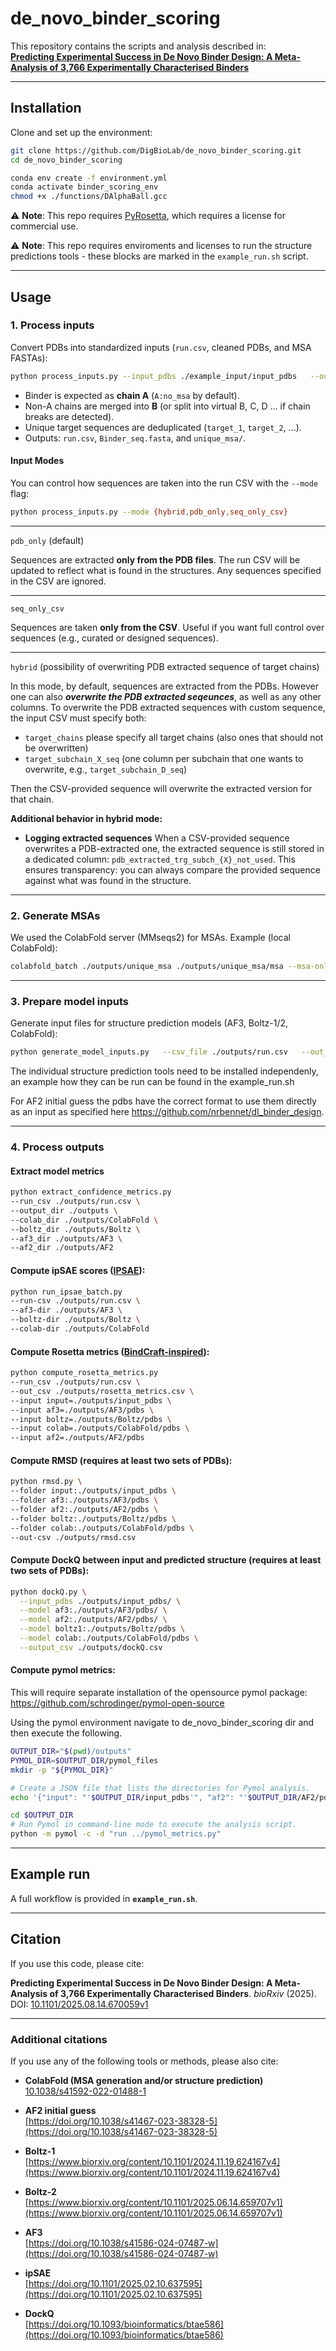 # de_novo_binder_scoring

This repository contains the scripts and analysis described in:  
[**Predicting Experimental Success in De Novo Binder Design: A Meta-Analysis of 3,766 Experimentally Characterised Binders**](https://www.biorxiv.org/content/10.1101/2025.08.14.670059v1)

---

## Installation

Clone and set up the environment:

```bash
git clone https://github.com/DigBioLab/de_novo_binder_scoring.git
cd de_novo_binder_scoring

conda env create -f environment.yml
conda activate binder_scoring_env
chmod +x ./functions/DAlphaBall.gcc
```

⚠️ **Note**: This repo requires [PyRosetta](https://www.pyrosetta.org/downloads), which requires a license for commercial use.

⚠️ **Note**: This repo requires enviroments and licenses to run the structure predictions tools - these blocks are marked in the `example_run.sh` script.

---

## Usage

### 1. Process inputs

Convert PDBs into standardized inputs (`run.csv`, cleaned PDBs, and MSA FASTAs):

```bash
python process_inputs.py --input_pdbs ./example_input/input_pdbs   --output_dir ./outputs
```

- Binder is expected as **chain A** (`A:no_msa` by default).  
- Non-A chains are merged into **B** (or split into virtual B, C, D … if chain breaks are detected).  
- Unique target sequences are deduplicated (`target_1`, `target_2`, …).  
- Outputs: `run.csv`, `Binder_seq.fasta`, and `unique_msa/`.

#### Input Modes

You can control how sequences are taken into the run CSV with the `--mode` flag:

```bash
python process_inputs.py --mode {hybrid,pdb_only,seq_only_csv}
```

-----

`pdb_only` (default)

Sequences are extracted **only from the PDB files**.
The run CSV will be updated to reflect what is found in the structures.
Any sequences specified in the CSV are ignored.

-----

`seq_only_csv`

Sequences are taken **only from the CSV**.
Useful if you want full control over sequences (e.g., curated or designed sequences).

-----

`hybrid` (possibility of overwriting PDB extracted sequence of target chains)

In this mode, by default, sequences are extracted from the PDBs.
However one can also ***overwrite the PDB extracted seqeunces***, as well as any other columns. To overwrite the PDB extracted sequences with custom sequence, the input CSV must specify both:

  * `target_chains` please specify all target chains (also ones that should not be overwritten)
  * `target_subchain_X_seq` (one column per subchain that one wants to overwrite, e.g., `target_subchain_D_seq`)

Then the CSV-provided sequence will overwrite the extracted version for that chain.

**Additional behavior in hybrid mode:**

  * **Logging extracted sequences**
    When a CSV-provided sequence overwrites a PDB-extracted one, the extracted sequence is still stored in a dedicated column: `pdb_extracted_trg_subch_{X}_not_used`.
    This ensures transparency: you can always compare the provided sequence against what was found in the structure.

<!-- end list -->

---

### 2. Generate MSAs

We used the ColabFold server (MMseqs2) for MSAs. Example (local ColabFold):

```bash
colabfold_batch ./outputs/unique_msa ./outputs/unique_msa/msa --msa-only
```

---

### 3. Prepare model inputs

Generate input files for structure prediction models (AF3, Boltz-1/2, ColabFold):

```bash
python generate_model_inputs.py   --csv_file ./outputs/run.csv   --out_dir ./outputs   --models af3 boltz colabfold
```

The individual structure prediction tools need to be installed independenly, an example how they can be run can be found in the example_run.sh

For AF2 initial guess the pdbs have the correct format to use them directly as an input as specified here https://github.com/nrbennet/dl_binder_design.

---

### 4. Process outputs

#### Extract model metrics
```bash
python extract_confidence_metrics.py
--run_csv ./outputs/run.csv \
--output_dir ./outputs \
--colab_dir ./outputs/ColabFold \
--boltz_dir ./outputs/Boltz \
--af3_dir ./outputs/AF3 \
--af2_dir ./outputs/AF2
```

#### Compute ipSAE scores ([IPSAE](https://github.com/DunbrackLab/IPSAE)):
```bash
python run_ipsae_batch.py
--run-csv ./outputs/run.csv \
--af3-dir ./outputs/AF3 \
--boltz-dir ./outputs/Boltz \
--colab-dir ./outputs/ColabFold
```

#### Compute Rosetta metrics ([BindCraft-inspired](https://github.com/martinpacesa/BindCraft)):
```bash
python compute_rosetta_metrics.py
--run_csv ./outputs/run.csv \
--out_csv ./outputs/rosetta_metrics.csv \
--input input=./outputs/input_pdbs \
--input af3=./outputs/AF3/pdbs \
--input boltz=./outputs/Boltz/pdbs \
--input colab=./outputs/ColabFold/pdbs \
--input af2=./outputs/AF2/pdbs
```

#### Compute RMSD (requires at least two sets of PDBs):
```bash
python rmsd.py \ 
--folder input:./outputs/input_pdbs \
--folder af3:./outputs/AF3/pdbs \
--folder af2:./outputs/AF2/pdbs \
--folder boltz:./outputs/Boltz/pdbs \
--folder colab:./outputs/ColabFold/pdbs \
--out-csv ./outputs/rmsd.csv
```


#### Compute DockQ between input and predicted structure (requires at least two sets of PDBs):
```bash
python dockQ.py \
  --input_pdbs ./outputs/input_pdbs/ \
  --model af3:./outputs/AF3/pdbs/ \
  --model af2:./outputs/AF2/pdbs/ \
  --model boltz1:./outputs/Boltz/pdbs \
  --model colab:./outputs/ColabFold/pdbs \
  --output_csv ./outputs/dockQ.csv
```


#### Compute pymol metrics:
This will require separate installation of the opensource pymol package: https://github.com/schrodinger/pymol-open-source

Using the pymol environment navigate to de_novo_binder_scoring dir and then execute the following.
```bash
OUTPUT_DIR="$(pwd)/outputs"
PYMOL_DIR=$OUTPUT_DIR/pymol_files
mkdir -p "${PYMOL_DIR}"

# Create a JSON file that lists the directories for Pymol analysis.
echo '{"input": "'$OUTPUT_DIR/input_pdbs'", "af2": "'$OUTPUT_DIR/AF2/pdbs'", "colab": "'$OUTPUT_DIR/ColabFold/pdbs'", "boltz1": "'$OUTPUT_DIR/Boltz/pdbs'", "af3": "'$OUTPUT_DIR/AF3/pdbs'"}' > "${PYMOL_DIR}/pdb_dirs.json"

cd $OUTPUT_DIR
# Run Pymol in command-line mode to execute the analysis script.
python -m pymol -c -d "run ../pymol_metrics.py"
```
---
## Example run

A full workflow is provided in **`example_run.sh`**.

---

## Citation

If you use this code, please cite:  

**Predicting Experimental Success in De Novo Binder Design: A Meta-Analysis of 3,766 Experimentally Characterised Binders**. *bioRxiv* (2025).  
DOI: [10.1101/2025.08.14.670059v1](https://www.biorxiv.org/content/10.1101/2025.08.14.670059v1)

---

### Additional citations

If you use any of the following tools or methods, please also cite:  

- **ColabFold (MSA generation and/or structure prediction)**  
  [10.1038/s41592-022-01488-1](https://www.nature.com/articles/s41592-022-01488-1)  

- **AF2 initial guess**  
  [https://doi.org/10.1038/s41467-023-38328-5](https://doi.org/10.1038/s41467-023-38328-5)  

- **Boltz-1**  
  [https://www.biorxiv.org/content/10.1101/2024.11.19.624167v4](https://www.biorxiv.org/content/10.1101/2024.11.19.624167v4)  

- **Boltz-2**  
  [https://www.biorxiv.org/content/10.1101/2025.06.14.659707v1](https://www.biorxiv.org/content/10.1101/2025.06.14.659707v1)  

- **AF3**  
  [https://doi.org/10.1038/s41586-024-07487-w](https://doi.org/10.1038/s41586-024-07487-w)  

- **ipSAE**  
  [https://doi.org/10.1101/2025.02.10.637595](https://doi.org/10.1101/2025.02.10.637595)  

- **DockQ**  
  [https://doi.org/10.1093/bioinformatics/btae586](https://doi.org/10.1093/bioinformatics/btae586)  



